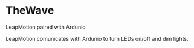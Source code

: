 # TheWave
LeapMotion paired with Ardunio

LeapMotion comunicates with Ardunio to turn LEDs on/off and dim lights.
